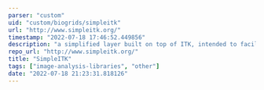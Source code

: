 ```yaml
---
parser: "custom"
uid: "custom/biogrids/simpleitk"
url: "http://www.simpleitk.org/"
timestamp: "2022-07-18 17:46:52.449856"
description: "a simplified layer built on top of ITK, intended to facilitate its use in rapid prototyping, education, interpreted languages."
repo_url: "http://www.simpleitk.org/"
title: "SimpleITK"
tags: ["image-analysis-libraries", "other"]
date: "2022-07-18 21:23:31.818126"
---
```

